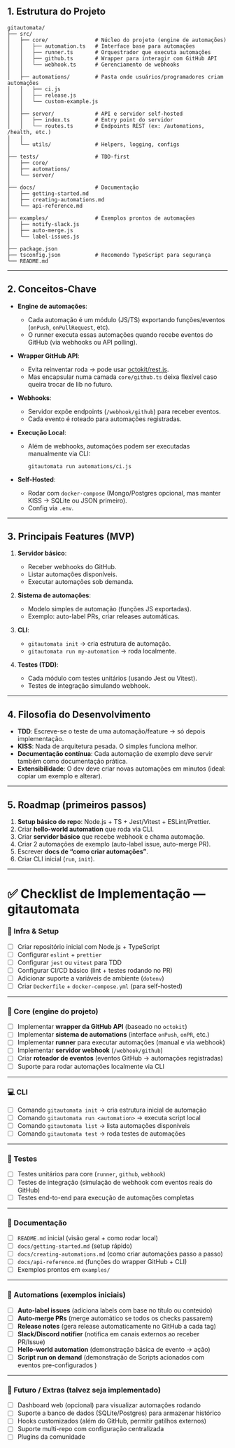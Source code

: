 ## 1. Estrutura do Projeto

```
gitautomata/
├── src/
│   ├── core/               # Núcleo do projeto (engine de automações)
│   │   ├── automation.ts   # Interface base para automações
│   │   ├── runner.ts       # Orquestrador que executa automações
│   │   ├── github.ts       # Wrapper para interagir com GitHub API
│   │   └── webhook.ts      # Gerenciamento de webhooks
│   │
│   ├── automations/        # Pasta onde usuários/programadores criam automações
│   │   ├── ci.js
│   │   ├── release.js
│   │   └── custom-example.js
│   │
│   ├── server/             # API e servidor self-hosted
│   │   ├── index.ts        # Entry point do servidor
│   │   └── routes.ts       # Endpoints REST (ex: /automations, /health, etc.)
│   │
│   └── utils/              # Helpers, logging, configs
│
├── tests/                  # TDD-first
│   ├── core/
│   ├── automations/
│   └── server/
│
├── docs/                   # Documentação
│   ├── getting-started.md
│   ├── creating-automations.md
│   └── api-reference.md
│
├── examples/               # Exemplos prontos de automações
│   ├── notify-slack.js
│   ├── auto-merge.js
│   └── label-issues.js
│
├── package.json
├── tsconfig.json           # Recomendo TypeScript para segurança
└── README.md
```

---

## 2. Conceitos-Chave

* **Engine de automações**:

  * Cada automação é um módulo (JS/TS) exportando funções/eventos (`onPush`, `onPullRequest`, etc).
  * O runner executa essas automações quando recebe eventos do GitHub (via webhooks ou API polling).

* **Wrapper GitHub API**:

  * Evita reinventar roda → pode usar [octokit/rest.js](https://github.com/octokit/rest.js).
  * Mas encapsular numa camada `core/github.ts` deixa flexível caso queira trocar de lib no futuro.

* **Webhooks**:

  * Servidor expõe endpoints (`/webhook/github`) para receber eventos.
  * Cada evento é roteado para automações registradas.

* **Execução Local**:

  * Além de webhooks, automações podem ser executadas manualmente via CLI:

    ```
    gitautomata run automations/ci.js
    ```

* **Self-Hosted**:

  * Rodar com `docker-compose` (Mongo/Postgres opcional, mas manter KISS → SQLite ou JSON primeiro).
  * Config via `.env`.

---

## 3. Principais Features (MVP)

1. **Servidor básico**:

   * Receber webhooks do GitHub.
   * Listar automações disponíveis.
   * Executar automações sob demanda.

2. **Sistema de automações**:

   * Modelo simples de automação (funções JS exportadas).
   * Exemplo: auto-label PRs, criar releases automáticas.

3. **CLI**:

   * `gitautomata init` → cria estrutura de automação.
   * `gitautomata run my-automation` → roda localmente.

4. **Testes (TDD)**:

   * Cada módulo com testes unitários (usando Jest ou Vitest).
   * Testes de integração simulando webhook.

---

## 4. Filosofia do Desenvolvimento

* **TDD**:
  Escreve-se o teste de uma automação/feature → só depois implementação.
* **KISS**:
  Nada de arquitetura pesada. O simples funciona melhor.
* **Documentação contínua**:
  Cada automação de exemplo deve servir também como documentação prática.
* **Extensibilidade**:
  O dev deve criar novas automações em minutos (ideal: copiar um exemplo e alterar).

---

## 5. Roadmap (primeiros passos)

1. **Setup básico do repo**: Node.js + TS + Jest/Vitest + ESLint/Prettier.
2. Criar **hello-world automation** que roda via CLI.
3. Criar **servidor básico** que recebe webhook e chama automação.
4. Criar 2 automações de exemplo (auto-label issue, auto-merge PR).
5. Escrever **docs de “como criar automações”**.
6. Criar CLI inicial (`run`, `init`).

---

# ✅ Checklist de Implementação — gitautomata

### 🔧 Infra & Setup

* [ ] Criar repositório inicial com Node.js + TypeScript
* [ ] Configurar `eslint` + `prettier`
* [ ] Configurar `jest` ou `vitest` para TDD
* [ ] Configurar CI/CD básico (lint + testes rodando no PR)
* [ ] Adicionar suporte a variáveis de ambiente (`dotenv`)
* [ ] Criar `Dockerfile` + `docker-compose.yml` (para self-hosted)

---

### 🧩 Core (engine do projeto)

* [ ] Implementar **wrapper da GitHub API** (baseado no `octokit`)
* [ ] Implementar **sistema de automations** (interface `onPush`, `onPR`, etc.)
* [ ] Implementar **runner** para executar automações (manual e via webhook)
* [ ] Implementar **servidor webhook** (`/webhook/github`)
* [ ] Criar **roteador de eventos** (eventos GitHub → automações registradas)
* [ ] Suporte para rodar automações localmente via CLI

---

### 💻 CLI

* [ ] Comando `gitautomata init` → cria estrutura inicial de automação
* [ ] Comando `gitautomata run <automation>` → executa script local
* [ ] Comando `gitautomata list` → lista automações disponíveis
* [ ] Comando `gitautomata test` → roda testes de automações

---

### 🧪 Testes

* [ ] Testes unitários para core (`runner`, `github`, `webhook`)
* [ ] Testes de integração (simulação de webhook com eventos reais do GitHub)
* [ ] Testes end-to-end para execução de automações completas

---

### 📖 Documentação

* [ ] `README.md` inicial (visão geral + como rodar local)
* [ ] `docs/getting-started.md` (setup rápido)
* [ ] `docs/creating-automations.md` (como criar automações passo a passo)
* [ ] `docs/api-reference.md` (funções do wrapper GitHub + CLI)
* [ ] Exemplos prontos em `examples/`

---

### 🤖 Automations (exemplos iniciais)

* [ ] **Auto-label issues** (adiciona labels com base no título ou conteúdo)
* [ ] **Auto-merge PRs** (merge automático se todos os checks passarem)
* [ ] **Release notes** (gera release automaticamente no GitHub a cada tag)
* [ ] **Slack/Discord notifier** (notifica em canais externos ao receber PR/Issue)
* [ ] **Hello-world automation** (demonstração básica de evento → ação)
* [ ] **Script run on demand** (demonstração de Scripts acionados com eventos pre-configurados )

---

### 🔮 Futuro / Extras (talvez seja implementado)

* [ ] Dashboard web (opcional) para visualizar automações rodando
* [ ] Suporte a banco de dados (SQLite/Postgres) para armazenar histórico
* [ ] Hooks customizados (além do GitHub, permitir gatilhos externos)
* [ ] Suporte multi-repo com configuração centralizada
* [ ] Plugins da comunidade

